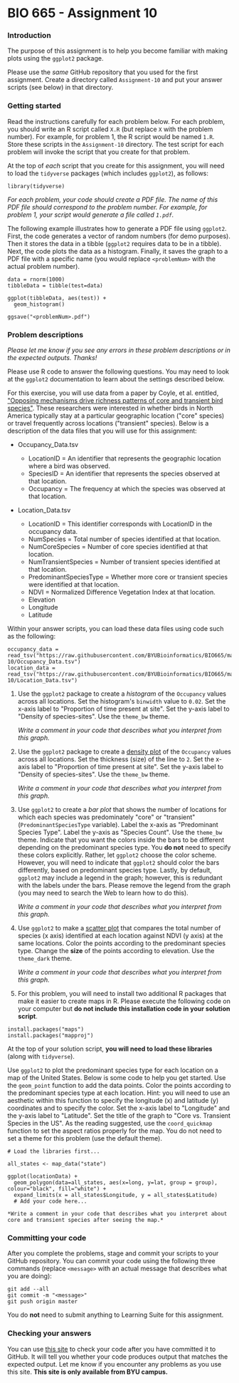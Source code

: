 # BIO 665 - Assignment 10

### Introduction

The purpose of this assignment is to help you become familiar with making plots using the `ggplot2` package.

Please use the *same* GitHub repository that you used for the first assignment. Create a directory called `Assignment-10` and put your answer scripts (see below) in that directory.

### Getting started

Read the instructions carefully for each problem below. For each problem, you should write an R script called `X.R` (but replace `X` with the problem number). For example, for problem 1, the R script would be named `1.R`. Store these scripts in the `Assignment-10` directory. The test script for each problem will invoke the script that you create for that problem.

At the top of *each* script that you create for this assignment, you will need to load the `tidyverse` packages (which includes `ggplot2`), as follows:

```
library(tidyverse)
```

*For each problem, your code should create a PDF file. The name of this PDF file should correspond to the problem number. For example, for problem 1, your script would generate a file called `1.pdf`.*

The following example illustrates how to generate a PDF file using `ggplot2`. First, the code generates a vector of random numbers (for demo purposes). Then it stores the data in a tibble (`ggplot2` requires data to be in a tibble). Next, the code plots the data as a histogram. Finally, it saves the graph to a PDF file with a specific name (you would replace `<problemNum>` with the actual problem number).

```
data = rnorm(1000)
tibbleData = tibble(test=data)

ggplot(tibbleData, aes(test)) +
  geom_histogram()

ggsave("<problemNum>.pdf")
```

### Problem descriptions

*Please let me know if you see any errors in these problem descriptions or in the expected outputs. Thanks!*

Please use R code to answer the following questions. You may need to look at the `ggplot2` documentation to learn about the settings described below.

For this exercise, you will use data from a paper by Coyle, et al. entitled, ["Opposing mechanisms drive richness patterns of core and transient bird species"](http://www.journals.uchicago.edu/doi/10.1086/669903). These researchers were interested in whether birds in North America typically stay at a particular geographic location ("core" species) or travel frequently across locations ("transient" species). Below is a description of the data files that you will use for this assignment:

* Occupancy_Data.tsv

    - LocationID = An identifier that represents the geographic location where a bird was observed.
    - SpeciesID = An identifier that represents the species observed at that location.
    - Occupancy = The frequency at which the species was observed at that location.

* Location_Data.tsv

    - LocationID = This identifier corresponds with LocationID in the occupancy data.
    - NumSpecies = Total number of species identified at that location.
    - NumCoreSpecies = Number of core species identified at that location.
    - NumTransientSpecies = Number of transient species identified at that location.
    - PredominantSpeciesType = Whether more core or transient species were identified at that location.
    - NDVI = Normalized Difference Vegetation Index at that location.
    - Elevation
    - Longitude
    - Latitude

Within your answer scripts, you can load these data files using code such as the following:

```
occupancy_data = read_tsv("https://raw.githubusercontent.com/BYUBioinformatics/BIO665/master/Assignment-10/Occupancy_Data.tsv")
location_data = read_tsv("https://raw.githubusercontent.com/BYUBioinformatics/BIO665/master/Assignment-10/Location_Data.tsv")
```

1. Use the `ggplot2` package to create a *histogram* of the `Occupancy` values across all locations. Set the histogram's `binwidth` value to `0.02`. Set the x-axis label to "Proportion of time present at site". Set the y-axis label to "Density of species-sites". Use the `theme_bw` theme.

    *Write a comment in your code that describes what you interpret from this graph.*

2. Use the `ggplot2` package to create a [density plot](http://docs.ggplot2.org/0.9.3.1/geom_density.html) of the `Occupancy` values across all locations. Set the thickness (size) of the line to `2`. Set the x-axis label to "Proportion of time present at site". Set the y-axis label to "Density of species-sites". Use the `theme_bw` theme.

    *Write a comment in your code that describes what you interpret from this graph.*

3. Use `ggplot2` to create a *bar plot* that shows the number of locations for which each species was predominately "core" or "transient" (`PredominantSpeciesType` variable). Label the x-axis as "Predominant Species Type". Label the y-axis as "Species Count". Use the `theme_bw` theme. Indicate that you want the colors inside the bars to be different depending on the predominant species type. You **do not** need to specify these colors explicitly. Rather, let `ggplot2` choose the color scheme. However, you will need to indicate that `ggplot2` should color the bars differently, based on predominant species type. Lastly, by default, `ggplot2` may include a legend in the graph; however, this is redundant with the labels under the bars. Please remove the legend from the graph (you may need to search the Web to learn how to do this).

    *Write a comment in your code that describes what you interpret from this graph.*

4. Use `ggplot2` to make a [scatter plot](http://docs.ggplot2.org/current/geom_point.html) that compares the total number of species (x axis) identified at each location against NDVI (y axis) at the same locations. Color the points according to the predominant species type. Change the **size** of the points according to elevation. Use the `theme_dark` theme.

    *Write a comment in your code that describes what you interpret from this graph.*

5. For this problem, you will need to install two additional R packages that make it easier to create maps in R. Please execute the following code on your computer but **do not include this installation code in your solution script**.

```
install.packages("maps")
install.packages("mapproj")
```

At the top of your solution script, **you will need to load these libraries** (along with `tidyverse`).

Use `ggplot2` to plot the predominant species type for each location on a map of the United States. Below is some code to help you get started. Use the `geom_point` function to add the data points. Color the points according to the predominant species type at each location. Hint: you will need to use an aesthetic within this function to specify the longitude (x) and latitude (y) coordinates and to specify the color. Set the x-axis label to "Longitude" and the y-axis label to "Latitude". Set the title of the graph to "Core vs. Transient Species in the US". As the reading suggested, use the `coord_quickmap` function to set the aspect ratios properly for the map. You do not need to set a theme for this problem (use the default theme).

```
# Load the libraries first...

all_states <- map_data("state")

ggplot(locationData) + 
  geom_polygon(data=all_states, aes(x=long, y=lat, group = group), colour="black", fill="white") + 
  expand_limits(x = all_states$Longitude, y = all_states$Latitude)
  # Add your code here...
```

    *Write a comment in your code that describes what you interpret about core and transient species after seeing the map.*

### Committing your code

After you complete the problems, stage and commit your scripts to your GitHub repository. You can commit your code using the following three commands (replace `<message>` with an actual message that describes what you are doing):

```
git add --all
git commit -m "<message>"
git push origin master
```

You do **not** need to submit anything to Learning Suite for this assignment.

### Checking your answers

You can use [this site](http://bonsai.byu.edu:9000) to check your code after you have committed it to GitHub. It will tell you whether your code produces output that matches the expected output. Let me know if you encounter any problems as you use this site. **This site is only available from BYU campus.**